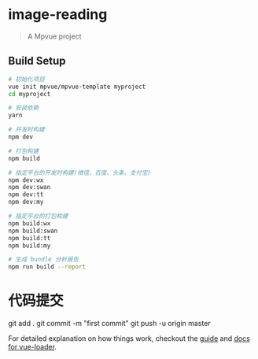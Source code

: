 # image-reading

> A Mpvue project

## Build Setup

``` bash
# 初始化项目
vue init mpvue/mpvue-template myproject
cd myproject

# 安装依赖
yarn

# 开发时构建
npm dev

# 打包构建
npm build

# 指定平台的开发时构建(微信、百度、头条、支付宝)
npm dev:wx
npm dev:swan
npm dev:tt
npm dev:my

# 指定平台的打包构建
npm build:wx
npm build:swan
npm build:tt
npm build:my

# 生成 bundle 分析报告
npm run build --report
```

# 代码提交
git add .
git commit -m "first commit"
git push -u origin master

For detailed explanation on how things work, checkout the [guide](http://vuejs-templates.github.io/webpack/) and [docs for vue-loader](http://vuejs.github.io/vue-loader).
